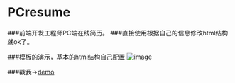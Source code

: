 # PCresume
###前端开发工程师PC端在线简历。
###直接使用根据自己的信息修改html结构就ok了。

###模板的演示，基本的html结构自己配置
![image](https://github.com/cwsjoker/PCresume/blob/master/images/demo.png)

###戳我->[demo](http://htmlpreview.github.io/?https://github.com/cwsjoker/PCresume/blob/master/resume.html)

